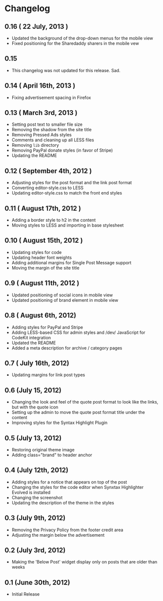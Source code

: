 # Changelog

## 0.16 ( 22 July, 2013 )

* Updated the background of the drop-down menus for the mobile view
* Fixed positioning for the Sharedaddy sharers in the mobile vew

## 0.15

* This changelog was not updated for this release. Sad.

## 0.14 ( April 16th, 2013 )

* Fixing advertisement spacing in Firefox

## 0.13 ( March 3rd, 2013 )

* Setting post text to smaller file size
* Removing the shadow from the site title
* Removing Pressed Ads styles
* Comments and cleaning up all LESS files
* Removing `lib` directory
* Removing PayPal donate styles (in favor of Stripe)
* Updating the README

## 0.12 ( September 4th, 2012 )

* Adjusting styles for the post format and the link post format
* Converting editor-style.css to LESS
* Updating editor-style.css to match the front end styles

## 0.11 ( August 17th, 2012 )

* Adding a border style to h2 in the content
* Moving styles to LESS and importing in base stylesheet

## 0.10 ( August 15th, 2012 )

* Updating styles for code
* Updating header font weights
* Adding additional margins for Single Post Message support
* Moving the margin of the site title

## 0.9 ( August 11th, 2012 )

* Updated positioning of social icons in mobile view
* Updated positioning of brand element in mobile view

## 0.8 ( August 6th, 2012)

* Adding styles for PayPal and Stripe
* Adding LESS-based CSS for admin styles and /dev/ JavaScript for CodeKit integration
* Updated the README
* Added a meta description for archive / category pages

## 0.7 ( July 16th, 2012)

* Updating margins for link post types

## 0.6 (July 15, 2012)

* Changing the look and feel of the quote post format to look like the links, but with the quote icon
* Setting up the admin to move the quote post format title under the content
* Improving styles for the Syntax Highlight Plugin

## 0.5 (July 13, 2012)

* Restoring original theme image
* Adding class="brand" to header anchor

## 0.4 (July 12th, 2012)

* Adding styles for a notice that appears on top of the post
* Changing the styles for the code editor when Synxtax Highlighter Evolved is installed
* Changing the screenshot
* Updating the description of the theme in the styles

## 0.3 (July 9th, 2012)

* Removing the Privacy Policy from the footer credit area
* Adjusting the margin below the advertisement

## 0.2 (July 3rd, 2012)

* Making the 'Below Post' widget display only on posts that are older than weeks

## 0.1 (June 30th, 2012)

* Initial Release